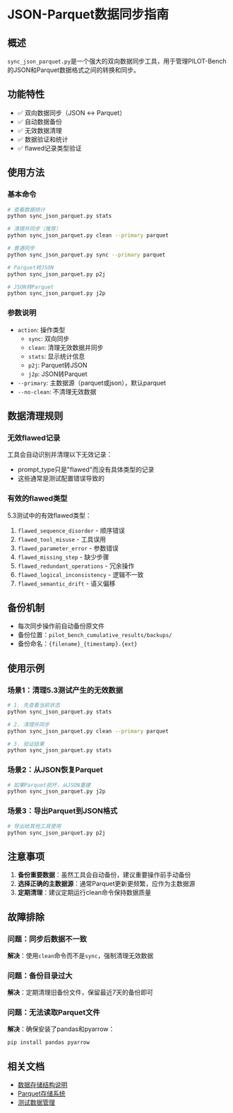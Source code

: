 # JSON-Parquet数据同步指南

## 概述
`sync_json_parquet.py`是一个强大的双向数据同步工具，用于管理PILOT-Bench的JSON和Parquet数据格式之间的转换和同步。

## 功能特性
- ✅ 双向数据同步（JSON ↔ Parquet）
- ✅ 自动数据备份
- ✅ 无效数据清理
- ✅ 数据验证和统计
- ✅ flawed记录类型验证

## 使用方法

### 基本命令
```bash
# 查看数据统计
python sync_json_parquet.py stats

# 清理并同步（推荐）
python sync_json_parquet.py clean --primary parquet

# 普通同步
python sync_json_parquet.py sync --primary parquet

# Parquet转JSON
python sync_json_parquet.py p2j

# JSON转Parquet
python sync_json_parquet.py j2p
```

### 参数说明
- `action`: 操作类型
  - `sync`: 双向同步
  - `clean`: 清理无效数据并同步
  - `stats`: 显示统计信息
  - `p2j`: Parquet转JSON
  - `j2p`: JSON转Parquet
- `--primary`: 主数据源（parquet或json），默认parquet
- `--no-clean`: 不清理无效数据

## 数据清理规则

### 无效flawed记录
工具会自动识别并清理以下无效记录：
- prompt_type只是"flawed"而没有具体类型的记录
- 这些通常是测试配置错误导致的

### 有效的flawed类型
5.3测试中的有效flawed类型：
1. `flawed_sequence_disorder` - 顺序错误
2. `flawed_tool_misuse` - 工具误用
3. `flawed_parameter_error` - 参数错误
4. `flawed_missing_step` - 缺少步骤
5. `flawed_redundant_operations` - 冗余操作
6. `flawed_logical_inconsistency` - 逻辑不一致
7. `flawed_semantic_drift` - 语义偏移

## 备份机制
- 每次同步操作前自动备份原文件
- 备份位置：`pilot_bench_cumulative_results/backups/`
- 备份命名：`{filename}_{timestamp}.{ext}`

## 使用示例

### 场景1：清理5.3测试产生的无效数据
```bash
# 1. 先查看当前状态
python sync_json_parquet.py stats

# 2. 清理并同步
python sync_json_parquet.py clean --primary parquet

# 3. 验证结果
python sync_json_parquet.py stats
```

### 场景2：从JSON恢复Parquet
```bash
# 如果Parquet损坏，从JSON重建
python sync_json_parquet.py j2p
```

### 场景3：导出Parquet到JSON格式
```bash
# 导出给其他工具使用
python sync_json_parquet.py p2j
```

## 注意事项
1. **备份重要数据**：虽然工具会自动备份，建议重要操作前手动备份
2. **选择正确的主数据源**：通常Parquet更新更频繁，应作为主数据源
3. **定期清理**：建议定期运行clean命令保持数据质量

## 故障排除

### 问题：同步后数据不一致
**解决**：使用`clean`命令而不是`sync`，强制清理无效数据

### 问题：备份目录过大
**解决**：定期清理旧备份文件，保留最近7天的备份即可

### 问题：无法读取Parquet文件
**解决**：确保安装了pandas和pyarrow：
```bash
pip install pandas pyarrow
```

## 相关文档
- [数据存储结构说明](../architecture/DATABASE_STRUCTURE_V3.md)
- [Parquet存储系统](../architecture/PARQUET_STORAGE.md)
- [测试数据管理](./TEST_DATA_MANAGEMENT.md)